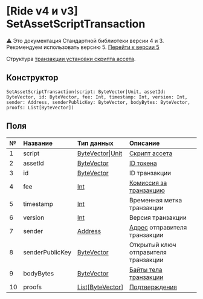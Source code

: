 # [Ride v4 и v3] SetAssetScriptTransaction

:warning: Это документация Стандартной библиотеки версии 4 и 3. Рекомендуем использовать версию 5. [Перейти к&nbsp;версии&nbsp;5](/ru/ride/structures/transaction-structures/set-asset-script-transaction)

Структура [транзакции установки скрипта ассета](/ru/blockchain/transaction-type/set-asset-script-transaction).

## Конструктор

``` ride
SetAssetScriptTransaction(script: ByteVector|Unit, assetId: ByteVector, id: ByteVector, fee: Int, timestamp: Int, version: Int, sender: Address, senderPublicKey: ByteVector, bodyBytes: ByteVector, proofs: List[ByteVector])
```

## Поля

| № | Название | Тип данных | Описание |
| :--- | :--- | :--- | :--- |
| 1 | script | [ByteVector](/ru/ride/v4/data-types/byte-vector)&#124;[Unit](/ru/ride/v4/data-types/unit) | [Скрипт ассета](/ru/ride/script/script-types/asset-script) |
| 2 | assetId | [ByteVector](/ru/ride/v4/data-types/byte-vector) | [ID токена](/ru/blockchain/token/token-id) |
| 3 | id | [ByteVector](/ru/ride/v4/data-types/byte-vector) | ID транзакции |
| 4 | fee | [Int](/ru/ride/v4/data-types/int) | [Комиссия за транзакцию](/ru/blockchain/transaction/transaction-fee) |
| 5 | timestamp | [Int](/ru/ride/v4/data-types/int) | Временная метка транзакции |
| 6 | version | [Int](/ru/ride/v4/data-types/int) | Версия транзакции |
| 7 | sender | [Address](/ru/ride/v4/structures/common-structures/address) | [Адрес](/ru/blockchain/account/address) отправителя транзакции |
| 8 | senderPublicKey | [ByteVector](/ru/ride/v4/data-types/byte-vector) | Открытый ключ отправителя транзакции |
| 9 | bodyBytes | [ByteVector](/ru/ride/v4/data-types/byte-vector) | [Байты тела транзакции](/ru/blockchain/glossary#б) |
| 10 | proofs | [List](/ru/ride/v4/data-types/list)[[ByteVector](/ru/ride/v4/data-types/byte-vector)] | [Подтверждения](/ru/blockchain/transaction/transaction-proof) |
